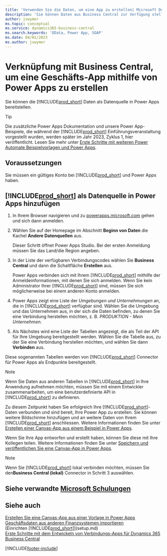 ```yaml
---
title: 'Verwenden Sie die Daten, um eine App zu erstellen| Microsoft Docs'
description: 'Sie können Daten aus Business Central zur Verfügung stellen und eine OData URL Ihrer Webdienste festlegen, um eine Geschäfts-App mithilfe von Power Apps zu erstellen.'
author: jswymer
ms.topic: conceptual
ms.service: dynamics365-business-central
ms.search.keywords: 'OData, Power App, SOAP'
ms.date: 04/01/2023
ms.author: jswymer
---
```

# Verknüpfung mit Business Central, um eine Geschäfts-App mithilfe von Power Apps zu erstellen

Sie können die [!INCLUDE[prod_short](includes/prod_short.md)] Daten als Datenquelle in Power Apps bereitstellen.  

> [!TIP]  
> Die zusätzliche Power Apps Dokumentation und unsere Power App-Beispiele, die während der [!INCLUDE[prod_short](includes/prod_short.md)] Einführungsveranstaltung vorgestellt wurden, werden später im Jahr 2023, Zyklus 1, hier veröffentlicht. Lesen Sie mehr unter [Erste Schritte mit weiteren Power Automate Beispielvorlagen und Power Apps](/dynamics365/release-plan/2023wave1/smb/dynamics365-business-central/get-started-more-sample-power-automate-templates-power-apps).

## Voraussetzungen

Sie müssen ein gültiges Konto bei [!INCLUDE[prod_short](includes/prod_short.md)] und Power Apps haben.  

## [!INCLUDE[prod_short](includes/prod_short.md)] als Datenquelle in Power Apps hinzufügen

1. In Ihrem Browser navigieren und zu [powerapps.microsoft.com](https://powerapps.microsoft.com/) gehen und sich dann anmelden.
2. Wählen Sie auf der Homepage im Abschnitt **Beginn von Daten** die Kachel **Andere Datenquellen** aus.  

    Dieser Schritt öffnet Power Apps Studio. Bei der ersten Anmeldung müssen Sie das Land/die Region angeben.  
3. In der Liste der verfügbaren Verbindungscodes wählen Sie **Business Central** und dann die Schaltfläche **Erstellen** aus.

    Power Apps verbinden sich mit Ihrem [!INCLUDE[prod_short](includes/prod_short.md)] mithilfe der Anmeldeinformationen, mit denen Sie sich anmelden. Wenn Sie kein Administrator Ihrer [!INCLUDE[prod_short](includes/prod_short.md)] sind, müssen Sie sich möglicherweise bei einem anderen Konto anmelden.  

4. Power Apps zeigt eine Liste der *Umgebungen und Unternehmungen* an, die in [!INCLUDE[prod_short](includes/prod_short.md)] verfügbar sind. Wählen Sie die Umgebung und das Unternehmen aus, in der sich die Daten befinden, zu denen Sie eine Verbindung herstellen möchten, z. B. *PRODUKTION - Mein Unternehmen*.  

5. Als Nächstes wird eine Liste der Tabellen angezeigt, die als Teil der API für Ihre Umgebung bereitgestellt werden. Wählen Sie die Tabelle aus, zu der Sie eine Verbindung herstellen möchten, und wählen Sie dann **Verbinden** aus.

Diese sogenannten Tabellen werden von [!INCLUDE[prod_short](includes/prod_short.md)] Connector für Power Apps als Endpunkte bereitgestellt.  

> [!NOTE]
> Wenn Sie Daten aus anderen Tabellen in [!INCLUDE[prod_short](includes/prod_short.md)] in Ihre Anwendung aufnehmen möchten, müssen Sie mit einem Entwickler zusammenarbeiten, um eine benutzerdefinierte API in [!INCLUDE[prod_short](includes/prod_short.md)] zu definieren.  

Zu diesem Zeitpunkt haben Sie erfolgreich Ihre [!INCLUDE[prod_short](includes/prod_short.md)]-Daten verbunden und sind bereit, Ihre Power App zu erstellen. Sie können weitere Bildschirme hinzufügen und an weitere Daten von Ihrem [!INCLUDE[prod_short](includes/prod_short.md)] anschliessen. Weitere Informationen finden Sie unter [Erstellen einer Canvas-App aus einem Beispiel in Power Apps](/powerapps/maker/canvas-apps/open-and-run-a-sample-app).  

Wenn Sie Ihre App entworfen und erstellt haben, können Sie diese mit Ihre Kollegen teilen. Weitere Informationen finden Sie unter [Speichern und veröffentlichen Sie eine Canvas-App in Power Apps](/powerapps/maker/canvas-apps/save-publish-app).  

> [!NOTE]
> Wenn Sie [!INCLUDE[prod_short](includes/prod_short.md)] lokal verbinden möchten, müssen Sie den**Business Central (lokal)** Connector in Schritt 3 auswählen.  

## Siehe verwandte [Microsoft Schulungen](/training/paths/power-apps-power-automate-business-central/)

## Siehe auch 

[Erstellen Sie eine Canvas-App aus einer Vorlage in Power Apps](/powerapps/maker/canvas-apps/get-started-test-drive)  
[Geschäftsdaten aus anderen Finanzsystemen importieren](across-import-data-configuration-packages.md)  
[Einrichten [!INCLUDE[prod_short](includes/prod_short.md)]](setup.md)  
[Erste Schritte mit dem Entwickeln von Verbindungs-Apps für Dynamics 365 Business Central](/dynamics365/business-central/dev-itpro/developer/devenv-develop-connect-apps)  


[!INCLUDE[footer-include](includes/footer-banner.md)]
